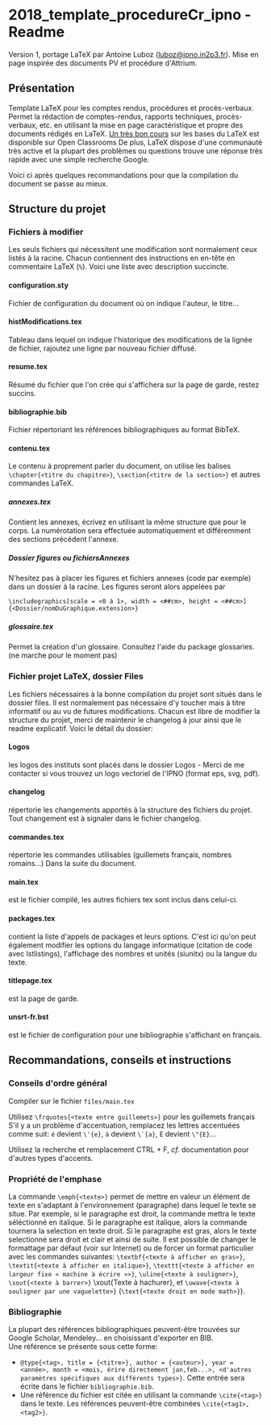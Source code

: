 # 2018_template_procedureCr_ipno - Readme
Version 1, portage LaTeX par Antoine Luboz (luboz@ipno.in2p3.fr). Mise en page inspirée des documents PV et procédure d'Attrium.

## Présentation
Template LaTeX pour les comptes rendus, procédures et procès-verbaux.
Permet la rédaction de comptes-rendus, rapports techniques, procès-verbaux, etc. en utilisant la mise en page caractéristique et propre des documents rédigés en LaTeX.
[Un très bon cours](https://openclassrooms.com/courses/redigez-des-documents-de-qualite-avec-latex) sur les bases du LaTeX est disponible sur Open Classrooms 
De plus, LaTeX dispose d'une communauté très active et la plupart des problèmes ou questions trouve une réponse très rapide avec une simple recherche Google.

Voici ci après quelques recommandations pour que la compilation du document se passe au mieux.

## Structure du projet
    
### Fichiers à modifier
Les seuls fichiers qui nécessitent une modification sont normalement ceux listés à la racine. Chacun contiennent des instructions en en-tête en commentaire LaTeX (`%`). Voici une liste avec description succincte.
#### configuration.sty
Fichier de configuration du document où on indique l'auteur, le titre...
#### histModifications.tex
Tableau dans lequel on indique l'historique des modifications de la lignée de fichier, rajoutez une ligne par nouveau fichier diffusé.
#### resume.tex
Résumé du fichier que l'on crée qui s'affichera sur la page de garde, restez succins.
#### bibliographie.bib
Fichier répertoriant les références bibliographiques au format BibTeX.
#### contenu.tex
Le contenu à proprement parler du document, on utilise les balises `\chapter{<titre du chapitre>}`, `\section{<titre de la section>}` et autres commandes LaTeX.
##### annexes.tex
Contient les annexes, écrivez en utilisant la même structure que pour le corps. La numérotation sera effectuée automatiquement et différemment des sections précédent l'annexe.
##### Dossier figures ou fichiersAnnexes
N'hesitez pas à placer les figures et fichiers annexes (code par exemple) dans un dossier à la racine. Les figures seront alors appelées par
```{tex}
\includegraphics[scale = <0 à 1>, width = <##cm>, height = <##cm>]{<Dossier/nomDuGraphique.extension>}
```
##### glossaire.tex
Permet la création d'un glossaire. Consultez l'aide du package glossaries. (ne marche pour le moment pas)

### Fichier projet LaTeX, dossier Files
Les fichiers nécessaires à la bonne compilation du projet sont situés dans le dossier files. Il est normalement pas nécessaire d'y toucher mais à titre informatif ou au vu de futures modifications. Chacun est libre de modifier la structure du projet, merci de maintenir le changelog à jour ainsi que le readme explicatif. Voici le détail du dossier:
#### Logos
les logos des instituts sont placés dans le dossier Logos - Merci de me contacter si vous trouvez un logo vectoriel de l'IPNO (format eps, svg, pdf).
#### changelog
répertorie les changements apportés à la structure des fichiers du projet. Tout changement est à signaler dans le fichier changelog.
#### commandes.tex
répertorie les commandes utilisables (guillemets français, nombres romains...) Dans la suite du document.
#### main.tex
est le fichier compilé, les autres fichiers tex sont inclus dans celui-ci.
#### packages.tex
contient la liste d'appels de packages et leurs options. C'est ici qu'on peut également modifier les options du langage informatique (citation de code avec lstlistings), l'affichage des nombres et unités (siunitx) ou la langue du texte.
#### titlepage.tex
est la page de garde.
#### unsrt-fr.bst
est le fichier de configuration pour une bibliographie s'affichant en français.

## Recommandations, conseils et instructions
### Conseils d'ordre général
Compiler sur le fichier ```files/main.tex```

Utilisez `\frquotes{<texte entre guillemets>}` pour les guillemets français
S'il y a un problème d'accentuation, remplacez les lettres accentuées comme suit: `é` devient ```\'{e}```, `à` devient ```\`{a}```, `Ë` devient ```\"{E}```...

Utilisez la recherche et remplacement CTRL + F, _cf._ documentation pour d'autres types d'accents.

### Propriété de l'emphase
La commande `\emph{<texte>}` permet de mettre en valeur un élément de texte en s'adaptant à l'environnement (paragraphe) dans lequel le texte se situe. Par exemple, si le paragraphe est droit, la commande mettra le texte séléctionné en italique. Si le paragraphe est italique, alors la commande tournera la selection en texte droit. Si le paragraphe est gras, alors le texte selectionné sera droit et clair et ainsi de suite. Il est possible de changer le formattage par défaut (voir sur Internet) ou de forcer un format particulier avec les commandes suivantes: `\textbf{<texte à afficher en gras>}`, `\textit{<texte à afficher en italique>}`, `\texttt{<texte à afficher en largeur fixe « machine à écrire »>}`, `\uline{<texte à souligner>}`, `\sout{<texte à barrer>}`
\xout{Texte à hachurer}, et `\uwave{<texte à souligner par une vaguelette>}`  (`\text{<texte droit en mode math>}`).

### Bibliographie
La plupart des références bibliographiques peuvent-être trouvées sur Google Scholar, Mendeley... en choisissant d'exporter en BIB.  
Une référence se présente sous cette forme:
- ```@type{<tag>, title = {<titre>}, author = {<auteur>}, year = <année>, month = <mois, érire directement jan,feb...>, <d'autres paramètres spécifiques aux différents types>}```. Cette entrée sera écrite dans le fichier `bibliographie.bib`.
- Une référence du fichier est citée en utilisant la commande `\cite{<tag>}` dans le texte. Les références peuvent-être combinées `\cite{<tag1>,<tag2>}`.
